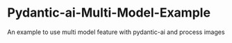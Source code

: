 # Pydantic-ai-Multi-Model-Example
An example to use multi model feature with pydantic-ai and process images
